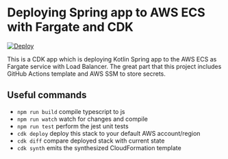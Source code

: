 # Deploying Spring app to AWS ECS with Fargate and CDK

[![Deploy](https://github.com/Grenguar/cdk-ecs-fargate-spring-secrets/actions/workflows/deploy.yml/badge.svg?branch=main)](https://github.com/Grenguar/cdk-ecs-fargate-spring-secrets/actions/workflows/deploy.yml)

This is a CDK app which is deploying Kotlin Spring app to the AWS ECS as Fargate service with Load Balancer. The great part that this project includes GitHub Actions template and AWS SSM to store secrets.

## Useful commands

- `npm run build` compile typescript to js
- `npm run watch` watch for changes and compile
- `npm run test` perform the jest unit tests
- `cdk deploy` deploy this stack to your default AWS account/region
- `cdk diff` compare deployed stack with current state
- `cdk synth` emits the synthesized CloudFormation template
